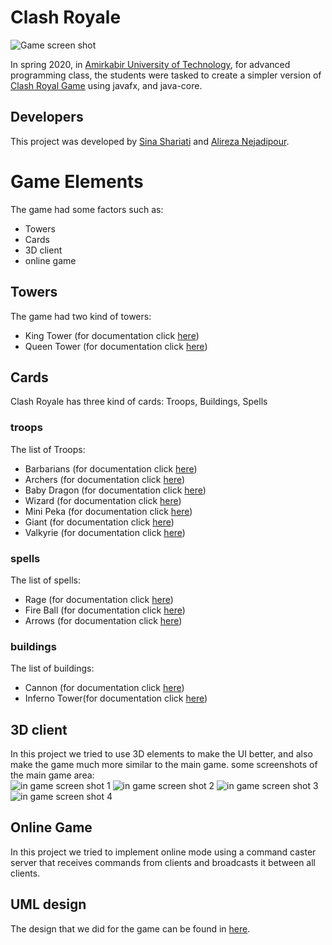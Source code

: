 # Clash Royale 

![Game screen shot](documentation/screenshots/splash_screen.jpeg) <br>

In spring 2020, in [Amirkabir University of Technology](aut.ac.ir), for advanced programming class, the students were
tasked to create a simpler version of [Clash Royal Game](https://supercell.com/en/games/clashroyale/) using javafx, and
java-core. <br>

## Developers 

This project was developed by [Sina Shariati](https://github.com/Noisyboy-9/clash_royale_game) and
[Alireza Nejadipour](https://github.com/nejadipour). <br>

# Game Elements

The game had some factors such as:

- Towers
- Cards
- 3D client
- online game

## Towers

The game had two kind of towers:

- King Tower (for documentation click [here](documentation/markdowns/KingTower.md))
- Queen Tower (for documentation click [here](documentation/markdowns/QueenTower.md))

## Cards

Clash Royale has three kind of cards: Troops, Buildings, Spells

### troops

The list of Troops:

- Barbarians (for documentation click [here](documentation/markdowns/Barbarians.md))
- Archers (for documentation click [here](documentation/markdowns/Archers.md))
- Baby Dragon (for documentation click [here](documentation/markdowns/BabyDragon.md))
- Wizard (for documentation click [here](documentation/markdowns/Wizard.md))
- Mini Peka (for documentation click [here](documentation/markdowns/MiniPeka.md))
- Giant (for documentation click [here](documentation/markdowns/Giant.md))
- Valkyrie (for documentation click [here](documentation/markdowns/Valkyrie.md))

### spells

The list of spells:

- Rage (for documentation click [here](documentation/markdowns/Rage.md))
- Fire Ball (for documentation click [here](documentation/markdowns/FireBall.md))
- Arrows (for documentation click [here](documentation/markdowns/Arrows.md))

### buildings

The list of buildings:

- Cannon (for documentation click [here](documentation/markdowns/Cannon.md))
- Inferno Tower(for documentation click [here](documentation/markdowns/InfernoTower.md))

## 3D client

In this project we tried to use 3D elements to make the UI better, and also make the game much more similar to the main
game. some screenshots of the main game area: <br>
![in game screen shot 1](documentation/screenshots/in_game_1.png)
![in game screen shot 2](documentation/screenshots/in_game_2.png)
![in game screen shot 3](documentation/screenshots/in_game_3.png)
![in game screen shot 4](documentation/screenshots/in_game_4.png)

## Online Game

In this project we tried to implement online mode using a command caster server that receives commands from clients and
broadcasts it between all clients.

## UML design

The design that we did for the game can be found
in [here](https://drive.google.com/file/d/13oxQ13O96AFQbgB-VbPRhfSL33D8UyjD/view?usp=sharing).
